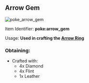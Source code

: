 ## Arrow Gem
![poke_arrow_gem](https://github.com/ItsMePok/PFE/assets/136857747/452458db-3f6e-4ed9-8967-5c60951f16ca)

Item Identifier: **poke:arrow_gem**

Usage: **Used in crafting the [Arrow Ring](https://github.com/ItsMePok/PFE/wiki/Arrow-Ring)**

### Obtaining:
* Crafted with:
    * 4x Diamond
    * 4x Flint
    * 1x Leather